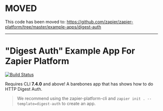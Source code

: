 # MOVED

This code has been moved to: https://github.com/zapier/zapier-platform/tree/master/example-apps/digest-auth

---

# "Digest Auth" Example App For Zapier Platform

[![Build Status](https://travis-ci.org/zapier/zapier-platform-example-app-digest-auth.svg?branch=master)](https://travis-ci.org/zapier/zapier-platform-example-app-digest-auth)

Requires CLI **7.4.0** and above! A barebones app that has shows how to do HTTP Digest Auth.

> We recommend using the zapier-platform-cli and `zapier init . --template=digest-auth` to create an app.
